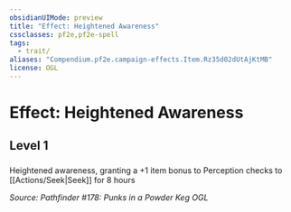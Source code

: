 ```yaml
---
obsidianUIMode: preview
title: "Effect: Heightened Awareness"
cssclasses: pf2e,pf2e-spell
tags:
  - trait/
aliases: "Compendium.pf2e.campaign-effects.Item.Rz35d02dUtAjKtMB"
license: OGL
---
```

# Effect: Heightened Awareness
## Level 1
### 






Heightened awareness, granting a +1 item bonus to Perception checks to [[Actions/Seek|Seek]] for 8 hours

*Source: Pathfinder #178: Punks in a Powder Keg*
*OGL*